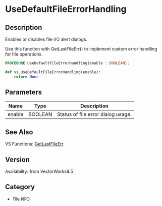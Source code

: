 # UseDefaultFileErrorHandling

## Description
Enables or disables file I/O alert dialogs.

Use this function with GetLastFileErr() to implement custom error handling for file operations.

```pascal
PROCEDURE UseDefaultFileErrorHandling(enable : BOOLEAN);
```

```python
def vs.UseDefaultFileErrorHandling(enable):
    return None
```

## Parameters
|Name|Type|Description|
|---|---|---|
|enable|BOOLEAN|Status of file error dialog usage.|

## See Also
VS Functions:
[GetLastFileErr](GetLastFileErr.md)

## Version
Availability: from VectorWorks8.5

## Category
* File I@O

